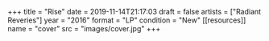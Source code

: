 +++
title = "Rise"
date = 2019-11-14T21:17:03
draft = false
artists = ["Radiant Reveries"]
year = "2016"
format = "LP"
condition = "New"
[[resources]]
  name = "cover"
  src = "images/cover.jpg"
+++
